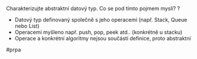 Charakterizujte abstraktní datový typ. Co se pod tímto pojmem myslí?
?
- Datový typ definovaný společně s jeho operacemi (např. Stack, Queue nebo List) 
- Operacemi myšleno např. push, pop, peek atd.. (konkrétně u stacku) 
- Operace a konkrétní algoritmy nejsou součástí definice, proto abstraktní

#prpa 
